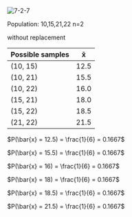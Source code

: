 ![7-2-7](https://github.com/user-attachments/assets/f8eb5aef-1cf9-483d-8ef2-68ed15f2e376)

Population: 10,15,21,22 n=2 

without replacement

| Possible samples  |   x̄ |
|----------------   |---- | 
| (10, 15)          |12.5 |
| (10, 21)          |15.5 |
| (10, 22)          |16.0 |
| (15, 21)          |18.0 |
| (15, 22)          |18.5 |
| (21, 22)          |21.5 |

$P(\bar{x} = 12.5) = \frac{1}{6} = 0.1667$

$P(\bar{x} = 15.5) = \frac{1}{6} = 0.1667$

$P(\bar{x} = 16) = \frac{1}{6} = 0.1667$

$P(\bar{x} = 18) = \frac{1}{6} = 0.1667$

$P(\bar{x} = 18.5) = \frac{1}{6} = 0.1667$

$P(\bar{x} = 21.5) = \frac{1}{6} = 0.1667$


